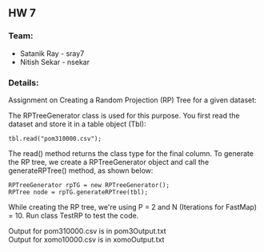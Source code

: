 ## HW 7
### Team:
 * Satanik Ray - sray7
 * Nitish Sekar - nsekar
  
### Details:  
Assignment on Creating a Random Projection (RP) Tree for a given dataset:

The RPTreeGenerator class is used for this purpose. You first read the dataset and store it in a table object (Tbl):
```
tbl.read("pom310000.csv");
```
The read() method returns the class type for the final column. 
To generate the RP tree, we create a RPTreeGenerator object and call the generateRPTree() method, as shown below:
```
RPTreeGenerator rpTG = new RPTreeGenerator();
RPTree node = rpTG.generateRPTree(tbl);
```
While creating the RP tree, we're using P = 2 and N (Iterations for FastMap) = 10.
Run class TestRP to test the code.  

Output for pom310000.csv is in pom3Output.txt  
Output for xomo10000.csv is in xomoOutput.txt
